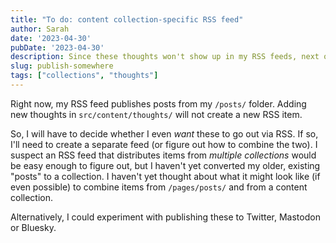 ```yaml
---
title: "To do: content collection-specific RSS feed"
author: Sarah
date: '2023-04-30'
pubDate: '2023-04-30'
description: Since these thoughts won't show up in my RSS feeds, next on the stack will be figuring out how, if at all, I want to broadast these.
slug: publish-somewhere
tags: ["collections", "thoughts"]
---
```

Right now, my RSS feed publishes posts from my `/posts/` folder. Adding new thoughts in `src/content/thoughts/` will not create a new RSS item.

So, I will have to decide whether I even *want* these to go out via RSS. If so, I'll need to create a separate feed (or figure out how to combine the two). I suspect an RSS feed that distributes items from *multiple collections* would be easy enough to figure out, but I haven't yet converted my older, existing "posts" to a collection. I haven't yet thought about what it might look like (if even possible) to combine items from `/pages/posts/` and from a content collection. 

Alternatively, I could experiment with publishing these to Twitter, Mastodon or Bluesky.
